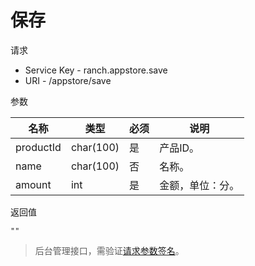 # 保存

请求
- Service Key - ranch.appstore.save
- URI - /appstore/save

参数

|名称|类型|必须|说明|
|---|---|---|---|
|productId|char(100)|是|产品ID。|
|name|char(100)|否|名称。|
|amount|int|是|金额，单位：分。|

返回值
```
""
```

> 后台管理接口，需验证[请求参数签名](https://github.com/heisedebaise/tephra/blob/master/tephra-ctrl/doc/sign.md)。

